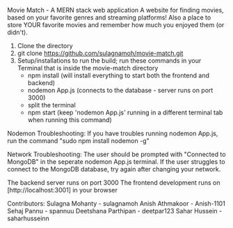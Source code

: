 Movie Match - A MERN stack web application
A website for finding movies, based on your favorite genres and streaming platforms! Also a place to store YOUR favorite movies and remember how much you enjoyed them (or didn't).

1. Clone the directory
2. git clone https://github.com/sulagnamoh/movie-match.git
3. Setup/installations to run the build; run these commands in your Terminal that is inside the movie-match directory
   - npm install (will install everything to start both the frontend and backend)
   - nodemon App.js (connects to the database - server runs on port 3000)
   - split the terminal
   - npm start (keep 'nodemon App.js' running in a different terminal tab when running this command)

Nodemon Troubleshooting: If you have troubles running nodemon App.js, run the command "sudo npm install nodemon -g"

Network Troubleshooting: The user should be prompted with "Connected to MongoDB" in the seperate nodemon App.js terminal. If the user struggles to connect to the MongoDB database, try again after changing your network.

The backend server runs on port 3000
The frontend development runs on [http://localhost:3001] in your browser

Contributors:
Sulagna Mohanty - sulagnamoh
Anish Athmakoor - Anish-1101
Sehaj Pannu - spannuu
Deetshana Parthipan - deetpar123
Sahar Hussein - saharhusseinn
